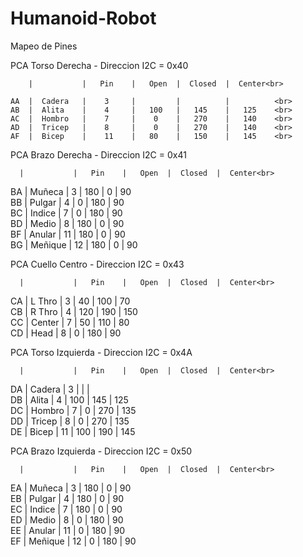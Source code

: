 # Humanoid-Robot

Mapeo de Pines



PCA Torso Derecha  -  Direccion  I2C = 0x40<br>
  
        |           |   Pin    |   Open  |  Closed  |  Center<br>
 
    AA  |  Cadera   |    3     |         |          |          <br>
    AB  |  Alita    |    4     |   100   |   145    |   125    <br>
    AC  |  Hombro   |    7     |    0    |   270    |   140    <br>
    AD  |  Tricep   |    8     |    0    |   270    |   140    <br>
    AF  |  Bicep    |    11    |   80    |   150    |   145    <br>



PCA Brazo Derecha  -  Direccion  I2C = 0x41<br>
  
      |           |   Pin    |   Open  |  Closed  |  Center<br>
  
  BA  |  Muñeca   |    3     |   180   |    0     |   90     <br>
  BB  |  Pulgar   |    4     |    0    |   180    |   90     <br>
  BC  |  Indice   |    7     |    0    |   180    |   90     <br>
  BD  |  Medio    |    8     |   180   |    0     |   90     <br>
  BF  |  Anular   |    11    |   180   |    0     |   90     <br>
  BG  |  Meñique  |    12    |   180   |    0     |   90     <br>



PCA Cuello Centro  -  Direccion  I2C = 0x43<br>
  
      |           |   Pin    |   Open  |  Closed  |  Center<br>
 
  CA  |  L Thro   |    3     |   40    |   100    |   70     <br>
  CB  |  R Thro   |    4     |   120   |   190    |   150    <br>
  CC  |  Center   |    7     |   50    |   110    |   80     <br>
  CD  |   Head    |    8     |   0     |   180    |   90     <br>



PCA Torso Izquierda  -  Direccion  I2C = 0x4A<br>
  
      |           |   Pin    |   Open  |  Closed  |  Center<br>
 
  DA  |  Cadera   |    3     |         |          |          <br>
  DB  |  Alita    |    4     |   100   |   145    |   125    <br>
  DC  |  Hombro   |    7     |    0    |   270    |   135    <br>
  DD  |  Tricep   |    8     |    0    |   270    |   135    <br>
  DE  |  Bicep    |    11    |   100   |   190    |   145    <br>



PCA Brazo Izquierda  -  Direccion  I2C = 0x50<br>
  
      |           |   Pin    |   Open  |  Closed  |  Center<br>
  
  EA  |  Muñeca   |    3     |   180   |    0     |   90     <br>
  EB  |  Pulgar   |    4     |   180   |    0     |   90     <br>
  EC  |  Indice   |    7     |   180   |    0     |   90     <br>
  ED  |  Medio    |    8     |    0    |   180    |   90     <br>
  EE  |  Anular   |    11    |    0    |   180    |   90     <br>
  EF  |  Meñique  |    12    |    0    |   180    |   90     <br>
